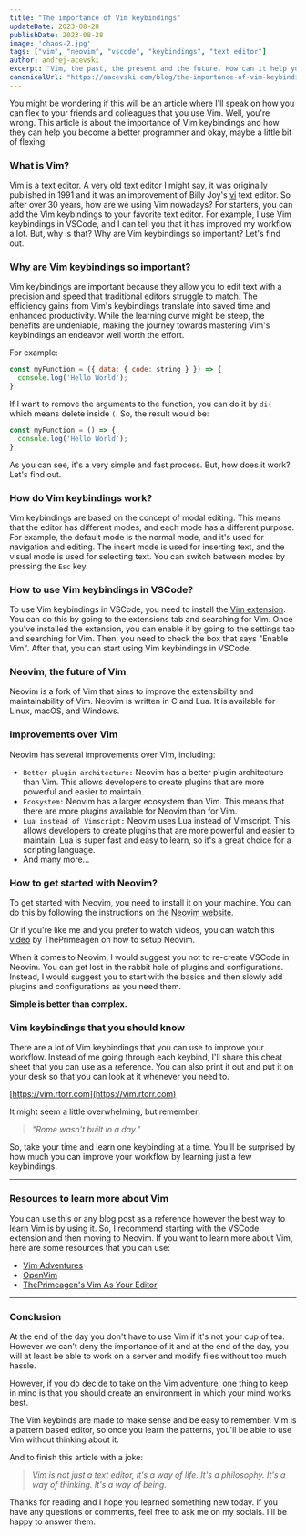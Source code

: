 ```yaml
---
title: "The importance of Vim keybindings"
updateDate: 2023-08-28
publishDate: 2023-08-28
image: 'chaos-2.jpg'
tags: ["vim", "neovim", "vscode", "keybindings", "text editor"]
author: andrej-acevski
excerpt: "Vim, the past, the present and the future. How can it help you become more productive and efficient in your day to day life as a developer?"
canonicalUrl: "https://aacevski.com/blog/the-importance-of-vim-keybindings"
---
```


You might be wondering if this will be an article where I'll speak on how you can flex to your friends and colleagues that you use Vim. Well, you're wrong. This article is about the importance of Vim keybindings and how they can help you become a better programmer and okay, maybe a little bit of flexing.

### What is Vim?

Vim is a text editor. A very old text editor I might say, it was originally published in 1991 and it was an improvement of Billy Joy's [vi](https://www.cs.colostate.edu/helpdocs/vi.html) text editor.
So after over 30 years, how are we using Vim nowadays? For starters, you can add the Vim keybindings to your favorite text editor. For example, I use Vim keybindings in VSCode, and I can tell you that it has improved my workflow a lot. But, why is that? Why are Vim keybindings so important? Let's find out.

### Why are Vim keybindings so important?

Vim keybindings are important because they allow you to edit text with a precision and speed that traditional editors struggle to match. The efficiency gains from Vim's keybindings translate into saved time and enhanced productivity. While the learning curve might be steep, the benefits are undeniable, making the journey towards mastering Vim's keybindings an endeavor well worth the effort.

For example: 

```js
const myFunction = ({ data: { code: string } }) => {
  console.log('Hello World');
}
```

If I want to remove the arguments to the function, you can do it by `di(` which means delete inside `(`. So, the result would be:
```js
const myFunction = () => {
  console.log('Hello World');
}
```

As you can see, it's a very simple and fast process. But, how does it work? Let's find out.

### How do Vim keybindings work?

Vim keybindings are based on the concept of modal editing. This means that the editor has different modes, and each mode has a different purpose. For example, the default mode is the normal mode, and it's used for navigation and editing. The insert mode is used for inserting text, and the visual mode is used for selecting text. You can switch between modes by pressing the `Esc` key.

### How to use Vim keybindings in VSCode?

To use Vim keybindings in VSCode, you need to install the [Vim extension](https://marketplace.visualstudio.com/items?itemName=vscodevim.vim). You can do this by going to the extensions tab and searching for Vim. Once you've installed the extension, you can enable it by going to the settings tab and searching for Vim. Then, you need to check the box that says "Enable Vim". After that, you can start using Vim keybindings in VSCode.

### Neovim, the future of Vim

Neovim is a fork of Vim that aims to improve the extensibility and maintainability of Vim. Neovim is written in C and Lua. It is available for Linux, macOS, and Windows.

### Improvements over Vim

Neovim has several improvements over Vim, including:
   - `Better plugin architecture:` Neovim has a better plugin architecture than Vim. This allows developers to create plugins that are more powerful and easier to maintain.
   - `Ecosystem:` Neovim has a larger ecosystem than Vim. This means that there are more plugins available for Neovim than for Vim.
   - `Lua instead of Vimscript:` Neovim uses Lua instead of Vimscript. This allows developers to create plugins that are more powerful and easier to maintain. Lua is super fast and easy to learn, so it's a great choice for a scripting language.
   - And many more...

###  How to get started with Neovim?

To get started with Neovim, you need to install it on your machine. You can do this by following the instructions on the [Neovim website](https://neovim.io/).

Or if you're like me and you prefer to watch videos, you can watch this [video](https://www.youtube.com/watch?v=w7i4amO_zaE) by ThePrimeagen on how to setup Neovim.

When it comes to Neovim, I would suggest you not to re-create VSCode in Neovim. You can get lost in the rabbit hole of plugins and configurations. Instead, I would suggest you to start with the basics and then slowly add plugins and configurations as you need them.

**Simple is better than complex.**

### Vim keybindings that you should know

There are a lot of Vim keybindings that you can use to improve your workflow. Instead of me going through each keybind, I'll share this cheat sheet that you can use as a reference. You can also print it out and put it on your desk so that you can look at it whenever you need to.

[https://vim.rtorr.com](https://vim.rtorr.com)

It might seem a little overwhelming, but remember: 
> _"Rome wasn't built in a day."_

So, take your time and learn one keybinding at a time. You'll be surprised by how much you can improve your workflow by learning just a few keybindings.

---

### Resources to learn more about Vim

You can use this or any blog post as a reference however the best way to learn Vim is by using it. So, I recommend starting with the VSCode extension and then moving to Neovim. If you want to learn more about Vim, here are some resources that you can use:
- [Vim Adventures](https://vim-adventures.com/)
- [OpenVim](https://www.openvim.com/)
- [ThePrimeagen's Vim As Your Editor](https://www.youtube.com/playlist?list=PLm323Lc7iSW_wuxqmKx_xxNtJC_hJbQ7R) 

---

### Conclusion

At the end of the day you don't have to use Vim if it's not your cup of tea. However we can't deny the importance of it and at the end of the day, you will at least be able to work on a server and modify files without too much hassle. 

However, if you do decide to take on the Vim adventure, one thing to keep in mind is that you should create an environment in which your mind works best.

The Vim keybinds are made to make sense and be easy to remember.
Vim is a pattern based editor, so once you learn the patterns, you'll be able to use Vim without thinking about it.

And to finish this article with a joke:
> _Vim is not just a text editor, it's a way of life. It's a philosophy. It's a way of thinking. It's a way of being._

Thanks for reading and I hope you learned something new today. If you have any questions or comments, feel free to ask me on my socials. I'll be happy to answer them. 